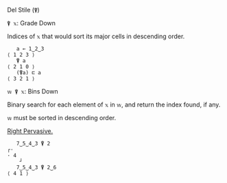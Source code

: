 Del Stile (`⍒`)

`⍒ 𝕩`: Grade Down

Indices of `𝕩` that would sort its major cells in descending order.
```
   a ← 1‿2‿3
⟨ 1 2 3 ⟩
   ⍒ a
⟨ 2 1 0 ⟩
   (⍒a) ⊏ a
⟨ 3 2 1 ⟩ 
```

`𝕨 ⍒ 𝕩`: Bins Down

Binary search for each element of `𝕩` in `𝕨`, and return the index found, if any. 

`𝕨` must be sorted in descending order.

[Right Pervasive.](https://mlochbaum.github.io/BQN/doc/arithmetic.html#pervasion)
```
   7‿5‿4‿3 ⍒ 2
┌·   
· 4  
    ┘
   7‿5‿4‿3 ⍒ 2‿6
⟨ 4 1 ⟩
```